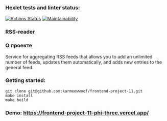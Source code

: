 ### Hexlet tests and linter status:
[![Actions Status](https://github.com/karmeowwoof/frontend-project-11/workflows/hexlet-check/badge.svg)](https://github.com/karmeowwoof/frontend-project-11/actions)
[![Maintainability](https://api.codeclimate.com/v1/badges/d000ec9653c5b7b3feda/maintainability)](https://codeclimate.com/github/karmeowwoof/frontend-project-11/maintainability)

### RSS-reader
### О проекте

Service for aggregating RSS feeds that allows you to add an unlimited number of feeds, updates them automatically, and adds new entries to the general feed.

### Getting started:
```
git clone git@github.com:karmeowwoof/frontend-project-11.git
make install
make build
```

### Demo: https://frontend-project-11-phi-three.vercel.app/